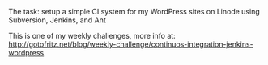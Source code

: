 The task: setup a simple CI system for my WordPress sites on Linode using Subversion, Jenkins, and Ant

This is one of my weekly challenges, more info at: http://gotofritz.net/blog/weekly-challenge/continuos-integration-jenkins-wordpress
